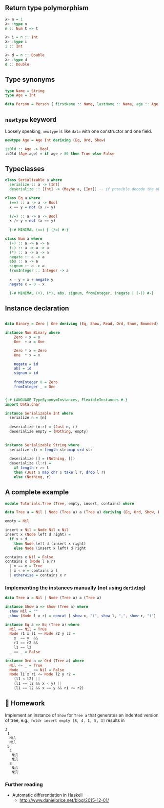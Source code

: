 
## Return type polymorphism

```haskell
λ> n = 1
λ> :type n
n :: Num t => t

λ> i = n :: Int
λ> :type i
i :: Int

λ> d = n :: Double
λ> :type d
d :: Double
```

## Type synonyms

```haskell
type Name = String
type Age = Int

data Person = Person { firstName :: Name, lastName :: Name, age :: Age }

```

## `newtype` keyword

Loosely speaking, `newtype` is like `data` with one constructor and one field.

```haskell
newtype Age = Age Int deriving (Eq, Ord, Show)

isOld :: Age -> Bool
isOld (Age age) = if age > 80 then True else False
```

## Typeclasses

```haskell
class Serializable a where
  serialize :: a -> [Int]
  deserialize :: [Int] -> (Maybe a, [Int]) -- if possible decode the object, return the remainder as well
```

```haskell
class Eq a where
  (==) :: a -> a -> Bool
  x == y = not (x /= y)
  
  (/=) :: a -> a -> Bool
  x /= y = not (x == y)
  
  {-# MINIMAL (==) | (/=) #-}
```

```haskell
class Num a where
  (+) :: a -> a -> a
  (-) :: a -> a -> a
  (*) :: a -> a -> a
  negate :: a -> a
  abs :: a -> a
  signum :: a -> a
  fromInteger :: Integer -> a
  
  x - y = x + negate y
  negate x = 0 - x

  {-# MINIMAL (+), (*), abs, signum, fromInteger, (negate | (-)) #-}
```

## Instance declaration

```haskell

data Binary = Zero | One deriving (Eq, Show, Read, Ord, Enum, Bounded)

instance Num Binary where
    Zero + x = x
    One  + x = One

    Zero * x = Zero
    One  * x = x

    negate = id
    abs = id
    signum = id
    
    fromInteger 0 = Zero
    fromInteger _ = One

```

```haskell

{-# LANGUAGE TypeSynonymInstances, FlexibleInstances #-}
import Data.Char

instance Serializable Int where
  serialize n = [n]
  
  deserialize (n:r) = (Just n, r)
  deserialize empty = (Nothing, empty)
  
  
instance Serializable String where
  serialize str = length str:map ord str
  
  deserialize [] = (Nothing, [])
  deserialize (l:r) =
    if length r >= l
    then (Just $ map chr $ take l r, drop l r)
    else (Nothing, r)

```

## A complete example

```haskell
module Tutorials.Tree (Tree, empty, insert, contains) where

data Tree a = Nil | Node (Tree a) a (Tree a) deriving (Eq, Ord, Show, Read)

empty = Nil

insert x Nil = Node Nil x Nil
insert x (Node left d right) =
  if x > d
    then Node left d (insert x right)
    else Node (insert x left) d right

contains x Nil = False
contains x (Node l e r)
  | x == e = True
  | x < e = contains x l
  | otherwise = contains x r

```

### Implementing the instances manually (not using `deriving`)
```haskell
data Tree a = Nil | Node (Tree a) a (Tree a)

instance Show a => Show (Tree a) where
  show Nil = ""
  show (Node l x r) = concat [ show x, "(", show l, ",", show r, ")"]

instance Eq a => Eq (Tree a) where
  Nil == Nil = True
  Node r1 x l1 == Node r2 y l2 =
    x  == y  &&
    r1 == r2 && 
    l1 == l2
  _ == _ = False

instance Ord a => Ord (Tree a) where
  Nil <= _ = True
  Node _ _ _ <= Nil = False
  Node l1 x r1 <= Node l2 y r2 =
    (l1 < l2) ||
    (l1 == l2 && x < y) ||
    (l1 == l2 && x == y && r1 <= r2)
```

## :ledger: Homework
Implement an instance of `Show` for `Tree a` that generates an indented version of tree,
e.g.,
`foldr insert empty [8, 4, 1, 5, 3]`
results in

```
3
 1
  Nil
  Nil
 5
  4
   Nil
   Nil
  8
   Nil
   Nil
```

### Further reading

* Automatic differentiation in Haskell
  * http://www.danielbrice.net/blog/2015-12-01/
